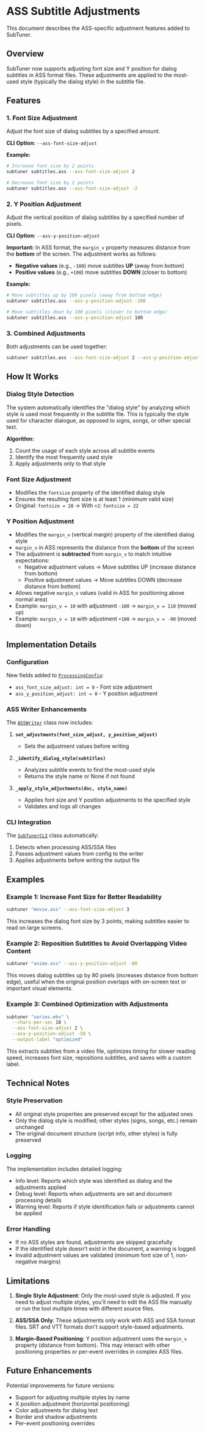 # ASS Subtitle Adjustments

This document describes the ASS-specific adjustment features added to SubTuner.

## Overview

SubTuner now supports adjusting font size and Y position for dialog subtitles in ASS format files. These adjustments are applied to the most-used style (typically the dialog style) in the subtitle file.

## Features

### 1. Font Size Adjustment

Adjust the font size of dialog subtitles by a specified amount.

**CLI Option:** `--ass-font-size-adjust`

**Example:**
```bash
# Increase font size by 2 points
subtuner subtitles.ass --ass-font-size-adjust 2

# Decrease font size by 2 points
subtuner subtitles.ass --ass-font-size-adjust -2
```

### 2. Y Position Adjustment

Adjust the vertical position of dialog subtitles by a specified number of pixels.

**CLI Option:** `--ass-y-position-adjust`

**Important:** In ASS format, the `margin_v` property measures distance from the **bottom** of the screen. The adjustment works as follows:
- **Negative values** (e.g., `-100`) move subtitles **UP** (away from bottom)
- **Positive values** (e.g., `+100`) move subtitles **DOWN** (closer to bottom)

**Example:**
```bash
# Move subtitles up by 100 pixels (away from bottom edge)
subtuner subtitles.ass --ass-y-position-adjust -100

# Move subtitles down by 100 pixels (closer to bottom edge)
subtuner subtitles.ass --ass-y-position-adjust 100
```

### 3. Combined Adjustments

Both adjustments can be used together:

```bash
subtuner subtitles.ass --ass-font-size-adjust 2 --ass-y-position-adjust -50
```

## How It Works

### Dialog Style Detection

The system automatically identifies the "dialog style" by analyzing which style is used most frequently in the subtitle file. This is typically the style used for character dialogue, as opposed to signs, songs, or other special text.

**Algorithm:**
1. Count the usage of each style across all subtitle events
2. Identify the most frequently used style
3. Apply adjustments only to that style

### Font Size Adjustment

- Modifies the `fontsize` property of the identified dialog style
- Ensures the resulting font size is at least 1 (minimum valid size)
- Original: `fontsize = 20` → With `+2`: `fontsize = 22`

### Y Position Adjustment

- Modifies the `margin_v` (vertical margin) property of the identified dialog style
- `margin_v` in ASS represents the distance from the **bottom** of the screen
- The adjustment is **subtracted** from `margin_v` to match intuitive expectations:
  - Negative adjustment values → Move subtitles UP (increase distance from bottom)
  - Positive adjustment values → Move subtitles DOWN (decrease distance from bottom)
- Allows negative `margin_v` values (valid in ASS for positioning above normal area)
- Example: `margin_v = 10` with adjustment `-100` → `margin_v = 110` (moved up)
- Example: `margin_v = 10` with adjustment `+100` → `margin_v = -90` (moved down)

## Implementation Details

### Configuration

New fields added to [`ProcessingConfig`](subtuner/config.py):
- `ass_font_size_adjust: int = 0` - Font size adjustment
- `ass_y_position_adjust: int = 0` - Y position adjustment

### ASS Writer Enhancements

The [`ASSWriter`](subtuner/writers/ass_writer.py) class now includes:

1. **`set_adjustments(font_size_adjust, y_position_adjust)`**
   - Sets the adjustment values before writing

2. **`_identify_dialog_style(subtitles)`**
   - Analyzes subtitle events to find the most-used style
   - Returns the style name or None if not found

3. **`_apply_style_adjustments(doc, style_name)`**
   - Applies font size and Y position adjustments to the specified style
   - Validates and logs all changes

### CLI Integration

The [`SubTunerCLI`](subtuner/cli.py) class automatically:
1. Detects when processing ASS/SSA files
2. Passes adjustment values from config to the writer
3. Applies adjustments before writing the output file

## Examples

### Example 1: Increase Font Size for Better Readability

```bash
subtuner "movie.ass" --ass-font-size-adjust 3
```

This increases the dialog font size by 3 points, making subtitles easier to read on large screens.

### Example 2: Reposition Subtitles to Avoid Overlapping Video Content

```bash
subtuner "anime.ass" --ass-y-position-adjust -80
```

This moves dialog subtitles up by 80 pixels (increases distance from bottom edge), useful when the original position overlaps with on-screen text or important visual elements.

### Example 3: Combined Optimization with Adjustments

```bash
subtuner "series.mkv" \
  --chars-per-sec 18 \
  --ass-font-size-adjust 2 \
  --ass-y-position-adjust -50 \
  --output-label "optimized"
```

This extracts subtitles from a video file, optimizes timing for slower reading speed, increases font size, repositions subtitles, and saves with a custom label.

## Technical Notes

### Style Preservation

- All original style properties are preserved except for the adjusted ones
- Only the dialog style is modified; other styles (signs, songs, etc.) remain unchanged
- The original document structure (script info, other styles) is fully preserved

### Logging

The implementation includes detailed logging:
- Info level: Reports which style was identified as dialog and the adjustments applied
- Debug level: Reports when adjustments are set and document processing details
- Warning level: Reports if style identification fails or adjustments cannot be applied

### Error Handling

- If no ASS styles are found, adjustments are skipped gracefully
- If the identified style doesn't exist in the document, a warning is logged
- Invalid adjustment values are validated (minimum font size of 1, non-negative margins)

## Limitations

1. **Single Style Adjustment**: Only the most-used style is adjusted. If you need to adjust multiple styles, you'll need to edit the ASS file manually or run the tool multiple times with different source files.

2. **ASS/SSA Only**: These adjustments only work with ASS and SSA format files. SRT and VTT formats don't support style-based adjustments.

3. **Margin-Based Positioning**: Y position adjustment uses the `margin_v` property (distance from bottom). This may interact with other positioning properties or per-event overrides in complex ASS files.

## Future Enhancements

Potential improvements for future versions:
- Support for adjusting multiple styles by name
- X position adjustment (horizontal positioning)
- Color adjustments for dialog text
- Border and shadow adjustments
- Per-event positioning overrides